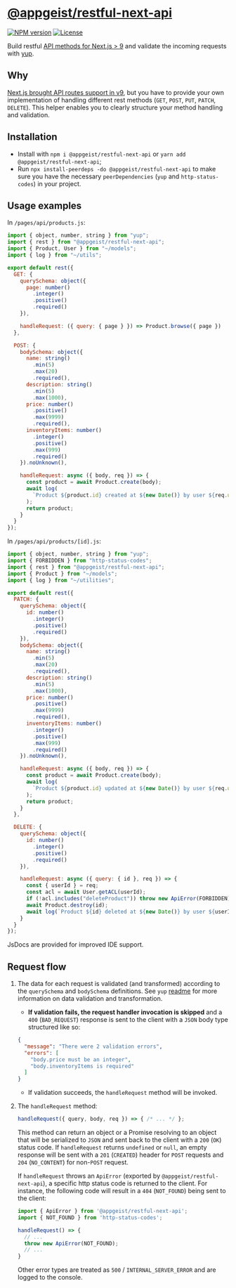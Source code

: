 # [@appgeist/restful-next-api](https://github.com/appgeist/restful-next-api)

[![NPM version][npm-image]][npm-url]
[![License][license-image]][license-url]

Build restful [API methods for Next.js > 9](https://nextjs.org/docs#api-routes) and validate the incoming requests with [yup](https://www.npmjs.com/package/yup).

## Why

[Next.js brought API routes support in v9](https://nextjs.org/docs#api-routes), but you have to provide your own implementation of handling different rest methods (`GET`, `POST`, `PUT`, `PATCH`, `DELETE`). This helper enables you to clearly structure your method handling and validation.

## Installation

- Install with `npm i @appgeist/restful-next-api` or `yarn add @appgeist/restful-next-api`;
- Run `npx install-peerdeps -do @appgeist/restful-next-api` to make sure you have the necessary `peerDependencies` (`yup` and `http-status-codes`) in your project.

## Usage examples

In `/pages/api/products.js`:

```js
import { object, number, string } from "yup";
import { rest } from "@appgeist/restful-next-api";
import { Product, User } from "~/models";
import { log } from "~/utils";

export default rest({
  GET: {
    querySchema: object({
      page: number()
        .integer()
        .positive()
        .required()
    }),

    handleRequest: ({ query: { page } }) => Product.browse({ page })
  },

  POST: {
    bodySchema: object({
      name: string()
        .min(5)
        .max(20)
        .required(),
      description: string()
        .min(5)
        .max(1000),
      price: number()
        .positive()
        .max(9999)
        .required(),
      inventoryItems: number()
        .integer()
        .positive()
        .max(999)
        .required()
    }).noUnknown(),

    handleRequest: async ({ body, req }) => {
      const product = await Product.create(body);
      await log(
        `Product ${product.id} created at ${new Date()} by user ${req.userId}`
      );
      return product;
    }
  }
});
```

In `/pages/api/products/[id].js`:

```js
import { object, number, string } from "yup";
import { FORBIDDEN } from "http-status-codes";
import { rest } from "@appgeist/restful-next-api";
import { Product } from "~/models";
import { log } from "~/utilities";

export default rest({
  PATCH: {
    querySchema: object({
      id: number()
        .integer()
        .positive()
        .required()
    }),
    bodySchema: object({
      name: string()
        .min(5)
        .max(20)
        .required(),
      description: string()
        .min(5)
        .max(1000),
      price: number()
        .positive()
        .max(9999)
        .required(),
      inventoryItems: number()
        .integer()
        .positive()
        .max(999)
        .required()
    }).noUnknown(),

    handleRequest: async ({ body, req }) => {
      const product = await Product.create(body);
      await log(
        `Product ${product.id} updated at ${new Date()} by user ${req.userId}`
      );
      return product;
    }
  },

  DELETE: {
    querySchema: object({
      id: number()
        .integer()
        .positive()
        .required()
    }),

    handleRequest: async ({ query: { id }, req }) => {
      const { userId } = req;
      const acl = await User.getACL(userId);
      if (!acl.includes("deleteProduct")) throw new ApiError(FORBIDDEN);
      await Product.destroy(id);
      await log(`Product ${id} deleted at ${new Date()} by user ${userId}`);
    }
  }
});
```

JsDocs are provided for improved IDE support.

## Request flow

1. The data for each request is validated (and transformed) according to the `querySchema` and `bodySchema` definitions. See `yup` [readme](https://github.com/jquense/yup) for more information on data validation and transformation.

   - **If validation fails, the request handler invocation is skipped** and a `400` (`BAD_REQUEST`) response is sent to the client with a `JSON` body type structured like so:

   ```json
   {
     "message": "There were 2 validation errors",
     "errors": [
       "body.price must be an integer",
       "body.inventoryItems is required"
     ]
   }
   ```

   - If validation succeeds, the `handleRequest` method will be invoked.

2. The `handleRequest` method:

   ```js
   handleRequest({ query, body, req }) => { /* ... */ };
   ```

   This method can return an object or a Promise resolving to an object that will be serialized to `JSON` and sent back to the client with a `200` (`OK`) status code. If `handleRequest` returns `undefined` or `null`, an empty response will be sent with a `201` (`CREATED`) header for `POST` requests and `204` (`NO_CONTENT`) for non-`POST` request.

   If `handleRequest` throws an `ApiError` (exported by `@appgeist/restful-next-api`), a specific http status code is returned to the client. For instance, the following code will result in a `404` (`NOT_FOUND`) being sent to the client:

   ```js
   import { ApiError } from '@appgeist/restful-next-api';
   import { NOT_FOUND } from 'http-status-codes';

   handleRequest() => {
     // ...
     throw new ApiError(NOT_FOUND);
     // ...
   }
   ```

   Other error types are treated as `500` / `INTERNAL_SERVER_ERROR` and are logged to the console.

[npm-image]: https://img.shields.io/npm/v/@appgeist/restful-next-api.svg?style=flat-square
[npm-url]: https://www.npmjs.com/package/@appgeist/restful-next-api
[license-image]: https://img.shields.io/npm/l/@appgeist/restful-next-api.svg?style=flat-square
[license-url]: LICENSE

